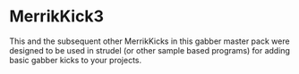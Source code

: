 # MerrikKick3

This and the subsequent other MerrikKicks in this gabber master pack
were designed to be used in strudel (or other sample based programs)
for adding basic gabber kicks to your projects.